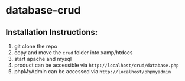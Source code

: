 # database-crud
 
## Installation Instructions:
1. git clone the repo
2. copy and move the ```crud``` folder into xamp/htdocs
3. start apache and mysql
4. product can be accessible via ```http://localhost/crud/database.php```
5. phpMyAdmin can be accessed via ```http://localhost/phpmyadmin```
